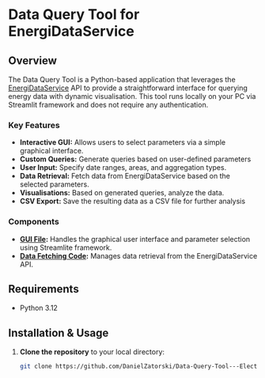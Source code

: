 # Data Query Tool for EnergiDataService

## Overview

The Data Query Tool is a Python-based application that leverages the [EnergiDataService](https://www.energidataservice.dk/) API to provide a straightforward interface for querying energy data with dynamic visualisation. This tool runs locally on your PC via Streamlit framework and does not require any authentication.

### Key Features
- **Interactive GUI:** Allows users to select parameters via a simple graphical interface.
- **Custom Queries:** Generate queries based on user-defined parameters
- **User Input:** Specify date ranges, areas, and aggregation types.
- **Data Retrieval:** Fetch data from EnergiDataService based on the selected parameters.
- **Visualisations:** Based on generated queries, analyze the data.
- **CSV Export:** Save the resulting data as a CSV file for further analysis


### Components
- **[GUI File](https://github.com/DanielZatorski/Data-Query-Tool---Electricity-Spot-Price/blob/main/streamlit_gui.py):** Handles the graphical user interface and parameter selection using Streamlite framework.
- **[Data Fetching Code](https://github.com/DanielZatorski/Data-Query-Tool---Electricity-Spot-Price/blob/main/gui_feed.py):** Manages data retrieval from the EnergiDataService API.


## Requirements

- Python 3.12

## Installation & Usage

1. **Clone the repository** to your local directory:
   ```bash
   git clone https://github.com/DanielZatorski/Data-Query-Tool---Electricity-Spot-Price.git
